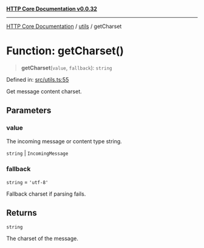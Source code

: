 [**HTTP Core Documentation v0.0.32**](../../README.md)

***

[HTTP Core Documentation](../../modules.md) / [utils](../README.md) / getCharset

# Function: getCharset()

> **getCharset**(`value`, `fallback`): `string`

Defined in: [src/utils.ts:55](https://github.com/stonemjs/http-core/blob/680e946aeb5100b42b4836417719aba730586478/src/utils.ts#L55)

Get message content charset.

## Parameters

### value

The incoming message or content type string.

`string` | `IncomingMessage`

### fallback

`string` = `'utf-8'`

Fallback charset if parsing fails.

## Returns

`string`

The charset of the message.
